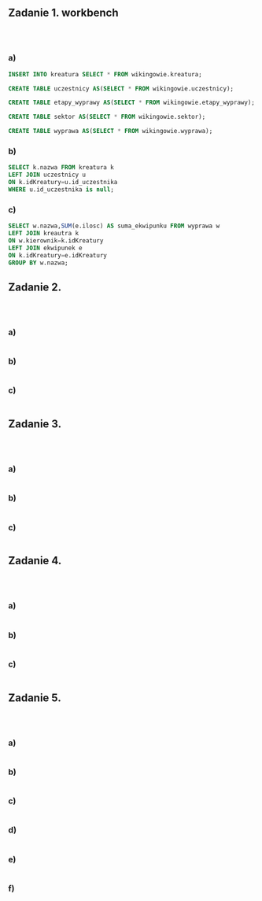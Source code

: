 ## Zadanie 1. workbench <p>&nbsp;</p>

### a)
```sql
INSERT INTO kreatura SELECT * FROM wikingowie.kreatura;

CREATE TABLE uczestnicy AS(SELECT * FROM wikingowie.uczestnicy);

CREATE TABLE etapy_wyprawy AS(SELECT * FROM wikingowie.etapy_wyprawy);

CREATE TABLE sektor AS(SELECT * FROM wikingowie.sektor);

CREATE TABLE wyprawa AS(SELECT * FROM wikingowie.wyprawa);
```

### b)

```sql
SELECT k.nazwa FROM kreatura k 
LEFT JOIN uczestnicy u 
ON k.idKreatury=u.id_uczestnika
WHERE u.id_uczestnika is null;
```
### c)

```sql
SELECT w.nazwa,SUM(e.ilosc) AS suma_ekwipunku FROM wyprawa w 
LEFT JOIN kreautra k 
ON w.kierownik=k.idKreatury
LEFT JOIN ekwipunek e
ON k.idKreatury=e.idKreatury
GROUP BY w.nazwa;
```



## Zadanie 2. <p>&nbsp;</p>

### a)
```sql
```
### b)

```sql

```

### c)

```sql
```
## Zadanie 3. <p>&nbsp;</p>

### a)
```sql

```
### b)

```sql


```

### c)

```sql

```

## Zadanie 4. <p>&nbsp;</p>

### a)
```sql


```
### b)

```sql

```

### c)

```sql

```

## Zadanie 5. <p>&nbsp;</p>

### a)
```sql
```
### b)

```sql
```

### c)

```sql
```
### d)
```sql
```
### e)

```sql

```

### f)

```sql

```
